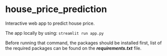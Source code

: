 # house_price_prediction
Interactive web app to predict house price.


The app locally by using:
`streamlit run app.py`

Before running that command, the packages should be installed first, list of the required packages can be found on the ___requirements.txt___ file.